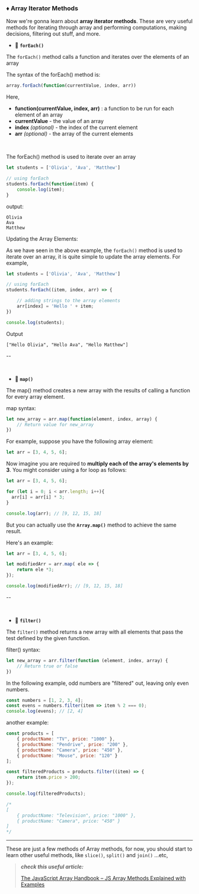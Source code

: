 

### ♦︎ Array Iterator Methods

Now we're gonna learn about **array iterator methods**. These are very useful methods for iterating through array and performing computations, making decisions, filtering out stuff, and more.

- 🔸 **`forEach()`**

The `forEach()` method calls a function and iterates over the elements of an array

The syntax of the forEach() method is:

```js
array.forEach(function(currentValue, index, arr))
```

Here,

- **function(currentValue, index, arr)** :  a function to be run for each element of an array
- **currentValue** - the value of an array
- **index** *(optional)* - the index of the current element
- **arr** *(optional)* - the array of the current elements

<br>

The forEach() method is used to iterate over an array

```js
let students = ['Olivia', 'Ava', 'Matthew']

// using forEach
students.forEach(function(item) {
    console.log(item);
}
```
output: 
```
Olivia
Ava
Matthew
```

Updating the Array Elements: 

As we have seen in the above example, the `forEach()` method is used to iterate over an array, it is quite simple to update the array elements. For example,

```js
let students = ['Olivia', 'Ava', 'Matthew']

// using forEach
students.forEach((item, index, arr) => {

    // adding strings to the array elements
    arr[index] = 'Hello ' + item;
})

console.log(students);
```

Output

```
["Hello Olivia", "Hello Ava", "Hello Matthew"]
```

--

<br>

- 🔸 **`map()`**

The map() method creates a new array with the results of calling a function for every array element.

map syntax:

```js
let new_array = arr.map(function(element, index, array) {
    // Return value for new_array
})
```

For example, suppose you have the following array element:
```js
let arr = [3, 4, 5, 6];
```
Now imagine you are required to **multiply each of the array's elements by 3**. You might consider using a for loop as follows:

```js
let arr = [3, 4, 5, 6];

for (let i = 0; i < arr.length; i++){
  arr[i] = arr[i] * 3;
}

console.log(arr); // [9, 12, 15, 18]
```

But you can actually use the **`Array.map()`** method to achieve the same result. 

Here's an example:
```js
let arr = [3, 4, 5, 6];

let modifiedArr = arr.map( ele => {
    return ele *3;
});

console.log(modifiedArr); // [9, 12, 15, 18]
```

--

<br>

- 🔸 **`filter()`**

The `filter()` method returns a new array with all elements that pass the test defined by the given function.

filter() syntax: 

```js
let new_array = arr.filter(function (element, index, array) {
    // Return true or false
})
```

In the following example, odd numbers are "filtered" out, leaving only even numbers.

```js
const numbers = [1, 2, 3, 4];
const evens = numbers.filter(item => item % 2 === 0);
console.log(evens); // [2, 4]
```

another example: 

```js
const products = [
    { productName: "TV", price: "1000" },
    { productName: "Pendrive", price: "200" },
    { productName: "Camera", price: "450" },
    { productName: "Mouse", price: "120" }
];

const filteredProducts = products.filter((item) => {
    return item.price > 200;
});

console.log(filteredProducts);

/*
[
    { productName: "Television", price: "1000" },
    { productName: "Camera", price: "450" }
]
*/
```


----

These are just a few methods of Array methods, for now, you should start to learn other useful methods, like `slice()`, `split()` and `join()` ...etc, 

> ***check this useful article:*** 
>
>[The JavaScript Array Handbook – JS Array Methods Explained with Examples](https://www.freecodecamp.org/news/the-javascript-array-handbook/)